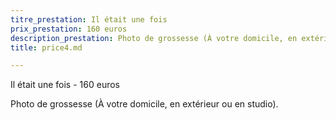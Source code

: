 ```yaml
---
titre_prestation: Il était une fois
prix_prestation: 160 euros
description_prestation: Photo de grossesse (À votre domicile, en extérieur ou en studio).
title: price4.md

---
```

Il était une fois - 160 euros

Photo de grossesse (À votre domicile, en extérieur ou en studio).